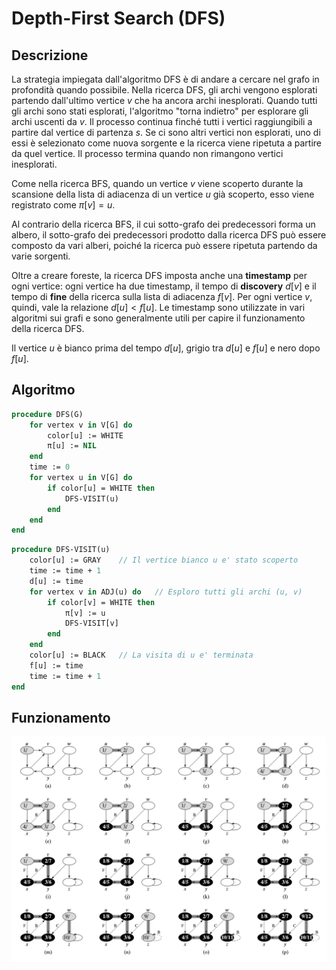 # Depth-First Search (DFS)

## Descrizione

La strategia impiegata dall'algoritmo DFS è di andare a cercare nel grafo in
profondità quando possibile. Nella ricerca DFS, gli archi vengono esplorati
partendo dall'ultimo vertice $v$ che ha ancora archi inesplorati. Quando tutti
gli archi sono stati esplorati, l'algoritmo "torna indietro" per esplorare gli
archi uscenti da $v$. Il processo continua finché tutti i vertici raggiungibili
a partire dal vertice di partenza $s$. Se ci sono altri vertici non esplorati,
uno di essi è selezionato come nuova sorgente e la ricerca viene ripetuta a
partire da quel vertice. Il processo termina quando non rimangono vertici
inesplorati.

Come nella ricerca BFS, quando un vertice $v$ viene scoperto durante la
scansione della lista di adiacenza di un vertice $u$ già scoperto, esso
viene registrato come $\pi[v]=u$.

Al contrario della ricerca BFS, il cui sotto-grafo dei predecessori forma un
albero, il sotto-grafo dei predecessori prodotto dalla ricerca DFS può essere
composto da vari alberi, poiché la ricerca può essere ripetuta partendo da
varie sorgenti.

Oltre a creare foreste, la ricerca DFS imposta anche una **timestamp** per
ogni vertice: ogni vertice ha due timestamp, il tempo di **discovery** $d[v]$
e il tempo di **fine** della ricerca sulla lista di adiacenza $f[v]$. Per ogni
vertice $v$, quindi, vale la relazione $d[u]\lt f[u]$. Le timestamp sono
utilizzate in vari algoritmi sui grafi e sono generalmente utili per capire
il funzionamento della ricerca DFS.

Il vertice $u$ è bianco prima del tempo $d[u]$, grigio tra $d[u]$ e $f[u]$ e
nero dopo $f[u]$.

## Algoritmo

```pascal
procedure DFS(G)
	for vertex v in V[G] do
		color[u] := WHITE
		π[u] := NIL
	end
	time := 0
	for vertex u in V[G] do
		if color[u] = WHITE then
			DFS-VISIT(u)
		end
	end
end
```

```pascal
procedure DFS-VISIT(u)
	color[u] := GRAY	// Il vertice bianco u e' stato scoperto
	time := time + 1
	d[u] := time
	for vertex v in ADJ(u) do	// Esploro tutti gli archi (u, v)
		if color[v] = WHITE then
			π[v] := u
			DFS-VISIT[v]
		end
	end
	color[u] := BLACK	// La visita di u e' terminata
	f[u] := time
	time := time + 1
end
```

## Funzionamento

![image-20200208012110018](img/dfs1.png)